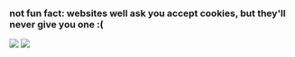 ### not fun fact: websites well ask you accept cookies, but they'll never give you one :(
![](https://github-readme-stats.vercel.app/api?username=MaymoonaAlBoloshi&count_private=true&show_icons=true)
![](https://github-readme-stats.vercel.app/api/top-langs/?username=MaymoonaAlBoloshi&layout=compact)
<!--START_SECTION:waka-->
<!--END_SECTION:waka-->
<!--
**MaymoonaAlBoloshi/MaymoonaAlBoloshi** is a ✨ _special_ ✨ repository because its `README.md` (this file) appears on your GitHub profile.

Here are some ideas to get you started:
- 🔭 I’m currently working on ...
- 🌱 I’m currently learning ...
- 👯 I’m looking to collaborate on ...
- 🤔 I’m looking for help with ...
- 💬 Ask me about ...
- 📫 How to reach me: ...
- 😄 Pronouns: ...
- ⚡ Fun fact: ...
-->

